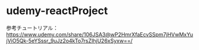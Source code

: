 # udemy-reactProject

参考チュートリアル：https://www.udemy.com/share/106JSA3@wP2HmrXfaEcvSSpm7jHVwMxYujViO5Qk-5eYSssr_9uJz2o4kTo7rsZIhjU26xSyxw==/
